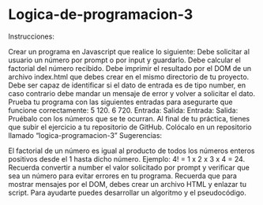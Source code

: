 # Logica-de-programacion-3

Instrucciones:

Crear un programa en Javascript que realice lo siguiente:
Debe solicitar al usuario un número por prompt o por input y guardarlo.
Debe calcular el factorial del número recibido.
Debe imprimir el resultado por el DOM de un archivo index.html que debes crear en el mismo directorio de tu proyecto.
Debe ser capaz de identificar si el dato de entrada es de tipo number, en caso contrario debe mandar un mensaje de error y volver a solicitar el dato.
Prueba tu programa con las siguientes entradas para asegurarte que funcione correctamente:
5
120.
6
720.
Entrada: 
Salida:
Entrada: 
Salida: 
Pruébalo con los números que se te ocurran.
Al final de tu práctica, tienes que subir el ejercicio a tu repositorio de GitHub.
Colócalo en un repositorio llamado “logica-programacion-3”
Sugerencias:

El factorial de un número es igual al producto de todos los números enteros positivos desde el 1 hasta dicho número.
Ejemplo: 4! = 1 x 2 x 3 x 4 = 24.
Recuerda convertir a number el valor solicitado por prompt y verificar que sea un número para evitar errores en tu programa.
Recuerda que para mostrar mensajes por el DOM, debes crear un archivo HTML y enlazar tu script.
Para ayudarte puedes desarrollar un algoritmo y el pseudocódigo.
